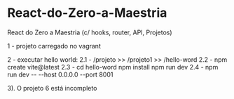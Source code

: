 # React-do-Zero-a-Maestria
React do Zero a Maestria (c/ hooks, router, API, Projetos)

1 - projeto carregado no vagrant

2 - executar hello world:
  2.1 - /projeto >> /projeto1 >> /hello-word 
  2.2 - npm create vite@latest
  2.3 - cd hello-word
        npm install
        npm run dev
  2.4 - npm run dev -- --host 0.0.0.0 --port 8001

3). O projeto 6 está incompleto
